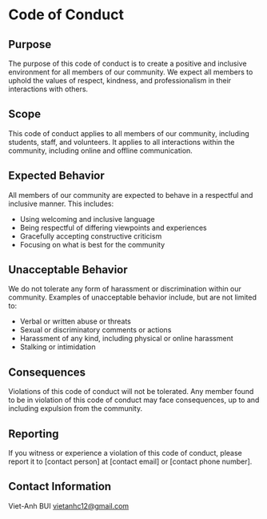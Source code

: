# Code of Conduct

## Purpose

The purpose of this code of conduct is to create a positive and inclusive environment for all members of our community. We expect all members to uphold the values of respect, kindness, and professionalism in their interactions with others.

## Scope

This code of conduct applies to all members of our community, including students, staff, and volunteers. It applies to all interactions within the community, including online and offline communication.

## Expected Behavior

All members of our community are expected to behave in a respectful and inclusive manner. This includes:

- Using welcoming and inclusive language
- Being respectful of differing viewpoints and experiences
- Gracefully accepting constructive criticism
- Focusing on what is best for the community

## Unacceptable Behavior

We do not tolerate any form of harassment or discrimination within our community. Examples of unacceptable behavior include, but are not limited to:

- Verbal or written abuse or threats
- Sexual or discriminatory comments or actions
- Harassment of any kind, including physical or online harassment
- Stalking or intimidation

## Consequences

Violations of this code of conduct will not be tolerated. Any member found to be in violation of this code of conduct may face consequences, up to and including expulsion from the community.

## Reporting

If you witness or experience a violation of this code of conduct, please report it to [contact person] at [contact email] or [contact phone number].

## Contact Information

Viet-Anh BUI
vietanhc12@gmail.com
